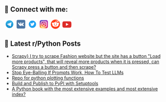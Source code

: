 ## 🔎 Connect with me:
[<img src="https://github.com/bullbesh/bullbesh/blob/main/images/Telegram.png" width="32" height="32" />](https://t.me/bullbesh)
[<img src="https://github.com/bullbesh/bullbesh/blob/main/images/VK.png" width="32" height="32" />](https://vk.com/bullbesh)
[<img src="https://github.com/bullbesh/bullbesh/blob/main/images/Twitter.png" width="32" height="32" />](https://twitter.com/bullbesh1)
[<img src="https://github.com/bullbesh/bullbesh/blob/main/images/Instagram.png" width="32" height="32" />](https://www.instagram.com/bullbesh)
[<img src="https://github.com/bullbesh/bullbesh/blob/main/images/Reddit.png" width="32" height="32" />](https://www.reddit.com/user/bullbesh)
[<img src="https://github.com/bullbesh/bullbesh/blob/main/images/YouTube.png" width="32" height="32" />](https://www.youtube.com/channel/UCtfjRs6uzgq5mfm8S06WTcg)

## 📕 Latest r/Python Posts
<!-- BLOG-POST-LIST:START -->
- [Scrapy} I try to scrape Fashion website but the site has a button &quot;Load more products&quot;, that will reveal more products when it is pressed, can Scrapy press a button and then scrape?](https://www.reddit.com/r/Python/comments/16ib8g4/scrapy_i_try_to_scrape_fashion_website_but_the/)
- [Stop Eye-Balling If Prompts Work, How To Test LLMs](https://www.reddit.com/r/Python/comments/16iao66/stop_eyeballing_if_prompts_work_how_to_test_llms/)
- [Repo for python plotting functions](https://www.reddit.com/r/Python/comments/16i7jxo/repo_for_python_plotting_functions/)
- [Build and Publish to PyPI with Setuptools](https://www.reddit.com/r/Python/comments/16i5om4/build_and_publish_to_pypi_with_setuptools/)
- [A Python book with the most extensive examples and most extensive index?](https://www.reddit.com/r/Python/comments/16i4r2q/a_python_book_with_the_most_extensive_examples/)
<!-- BLOG-POST-LIST:END -->

